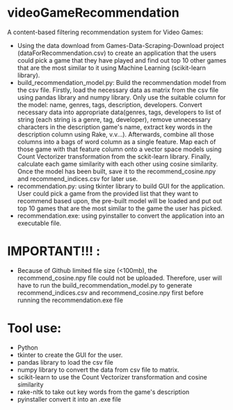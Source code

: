 # videoGameRecommendation
A content-based filtering recommendation system for Video Games:
- Using the data download from Games-Data-Scraping-Download project (dataForRecommendation.csv) to create an application that the users could pick a game that they have played and find out top 10 other games that are the most similar to it using Machine Learning (scikit-learn library).
- build_recommendation_model.py: Build the recommendation model from the csv file. Firstly, load the necessary data as matrix from the csv file using pandas library and numpy library. Only use the suitable column for the model: name, genres, tags, description, developers. Convert necessary data into appropriate data(genres, tags, developers to list of string (each string is a genre, tag, developer), remove unnecessary characters in the description game's name, extract key words in the description column using Rake, v.v...). Afterwards, combine all those columns into a bags of word column as a single feature. Map each of those game with that feature column onto a vector space models using Count Vectorizer transformation from the sckit-learn library. Finally, calculate each game similarity with each other using cosine similarity. Once the model has been built, save it to the recommend_cosine.npy and recommend_indices.csv for later use.  
- recommendation.py: using tkinter library to build GUI for the application. User could pick a game from the provided list that they want to recommend based upon, the pre-built model will be loaded and put out top 10 games that are the most similar to the game the user has picked.
- recommendation.exe: using pyinstaller to convert the application into an executable file.

# IMPORTANT!!! :
- Because of Github limited file size (<100mb), the recommend_cosine.npy file could not be uploaded. Therefore, user will have to run the build_recommendation_model.py to generate recommend_indices.csv and recommend_cosine.npy first before running the recommendation.exe file

# Tool use:
- Python
- tkinter to create the GUI for the user.
- pandas library to load the csv file
- numpy library to convert the data from csv file to matrix.
- scikit-learn to use the Count Vectorizer transformation and cosine similarity
- rake-nltk to take out key words from the game's description
- pyinstaller convert it into an .exe file
